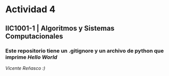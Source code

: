 # Actividad 4
## **IIC1001-1 | Algoritmos y Sistemas Computacionales**
### Este repositorio tiene un .gitignore y un archivo de python que imprime *Hello World*
*Vicente Reñasco :)*